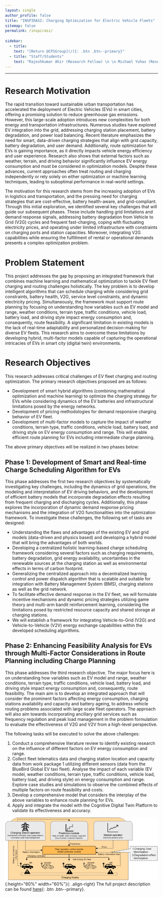 ```yaml
---
layout: single
author_profile: false
title: "INSPIRASI: Charging Optimization for Electric Vehicle Fleets"
sitemap: false
permalink: /inspirasi/

sidebar:
  - title:
    text: "[Return @CPSGroup](/){: .btn .btn--primary}"
  - title: "Staff/Students"
    text: "Rajeshkumar Ahir (Research Fellow) \n \n Michael Yuhas (Research Associate)"
---
```


******

# Research Motivation

The rapid transition toward sustainable urban transportation has accelerated the deployment of Electric Vehicles (EVs) in smart cities, offering a promising solution to reduce greenhouse gas emissions. However, this large-scale adoption introduces new complexities for both energy and transportation infrastructures. Numerous studies have explored EV integration into the grid, addressing charging station placement, battery degradation, and power load balancing. Recent literature emphasizes the need for smart, data-driven charging strategies that align with grid capacity, battery degradation, and user demand. Additionally, route optimization for EVs is gaining importance, as it directly impacts vehicle energy efficiency and user experience. Research also shows that external factors such as weather, terrain, and driving behavior significantly influence EV energy consumption and must be considered in optimization models. Despite these advances, current approaches often treat routing and charging independently or rely solely on either optimization or machine learning techniques, leading to suboptimal performance in real-world settings. 

The motivation for this research stems from the increasing adoption of EVs in logistics and transportation, and the pressing need for charging strategies that are cost-effective, battery health-aware, and grid-compliant. Through this initial exploration, we identified several key challenges that will guide our subsequent phases. These include handling grid limitations and demand response signals, addressing battery degradation from Vehicle to Grid (V2G) cycles and frequent fast-charging, coping with fluctuating electricity prices, and operating under limited infrastructure with constraints on charging ports and station capacities. Moreover, integrating V2G capabilities while ensuring the fulfillment of rental or operational demands presents a complex optimization problem.

# Problem Statement

This project addresses the gap by proposing an integrated framework that combines machine learning and mathematical optimization to tackle EV fleet charging and routing challenges holistically. The key problem is to develop intelligent algorithms that can schedule charging while considering grid constraints, battery health, V2G, service level constraints, and dynamic electricity pricing. Simultaneously, the framework must support route planning by focusing on understanding how variables such as EV model and range, weather conditions, terrain type, traffic conditions, vehicle load, battery load, and driving style impact energy consumption and, consequently, route feasibility. A significant limitation in existing models is the lack of real-time adaptability and personalized decision-making for diverse EV fleets. This research aims to overcome these limitations by developing hybrid, multi-factor models capable of capturing the operational intricacies of EVs in smart city (digital twin) environments.

# Research Objectives

This research addresses critical challenges of EV fleet charging and routing optimization. The primary research objectives proposed are as follows: 

* Development of smart hybrid algorithms (combining mathematical optimization and machine learning) to optimize the charging strategy for EVs while considering dynamics of the EV batteries and infrastructural limitations posed by the energy networks. 
* Development of pricing methodologies for demand responsive charging behavior of EV fleet. 
* Development of multi-factor models to capture the impact of weather conditions, terrain type, traffic conditions, vehicle load, battery load, and driving style on EV energy consumption and range. This will enable efficient route planning for EVs including intermediate charge planning. 

The above primary objectives will be realized in two phases below:  

## Phase 1: Development of Smart and Real-time Charge Scheduling Algorithm for EVs 

This phase addresses the first two research objectives by systematically investigating key challenges, including the dynamics of grid operations, the modeling and interpretation of EV driving behaviors, and the development of efficient battery models that incorporate degradation effects resulting from frequent charging and discharging cycles. Additionally, this phase explores the incorporation of dynamic demand response pricing mechanisms and the integration of V2G functionalities into the optimization framework. To investigate these challenges, the following set of tasks are designed: 

* Understanding the flaws and advantages of the existing EV and grid models (data-driven and physics based) and developing a hybrid model that will bring the advantages of both worlds. 
* Developing a centralized holistic learning-based charge scheduling framework considering several factors such as charging requirements, battery degradation, grid energy availability, uncertainties in the renewable sources at the charging station as well as environmental effects in terms of carbon footprint. 
* Generalizing the centralized approach into a decentralized learning control and power dispatch algorithm that is scalable and suitable for integration with Battery Management System (BMS), charging stations as well as the grid network. 
* To facilitate effective demand response in the EV fleet, we will formulate incentive mechanisms and dynamic pricing strategies utilizing game theory and multi-arm bandit reinforcement learning, considering the limitations posed by restricted resource capacity and shared storage at charging stations. 
* We will establish a framework for integrating Vehicle-to-Grid (V2G) and Vehicle-to-Vehicle (V2V) energy exchange capabilities within the developed scheduling algorithms. 

## Phase 2: Enhancing Feasibility Analysis for EVs through Multi-Factor Considerations in Route Planning including Charge Planning 

This phase addresses the third research objective. The major focus here is on understanding how variables such as EV model and range, weather conditions, terrain type, traffic conditions, vehicle load, battery load, and driving style impact energy consumption and, consequently, route feasibility. The main aim is to develop an integrated approach that will consider the prominent factors affecting energy consumption, charging stations availability and capacity and battery ageing, to address vehicle routing problems associated with large scale fleet operators. The approach will also aim towards incorporating ancillary grid services such as frequency regulation and peak load management in the problem formulation to evaluate the effectiveness of V2G and V2V from a high-level perspective. 

The following tasks will be executed to solve the above challenges: 

1. Conduct a comprehensive literature review to identify existing research on the influence of different factors on EV energy consumption and range. 
2. Collect fleet telematics data and charging station location and capacity data from work package 1 utilizing different sensors (data from the BlueBird Global EV taxi fleet). Analyse the impact of each variable (EV model, weather conditions, terrain type, traffic conditions, vehicle load, battery load, and driving style) on energy consumption and range. Explore case studies and simulations to observe the combined effects of multiple factors on route feasibility and costs. 
3. Develop a comprehensive model that considers the interplay of the above variables to enhance route planning for EVs. 
4. Apply and integrate the model with the Cognitive Digital Twin Platform to validate its effectiveness and accuracy. 

![image-right](/_pages/assets/inspirasi/overview.png){:height="60%" width="60%"}{: .align-right}
The full project description can be found [here](https://kemdiktisaintek.go.id/pengumuman/para-desainer-bersiaplah-kami-mengundang-kalian-untuk-ambil-bagian-untuk-berkarya-bersama-inspirasi-indonesia-ntu-singapore-institute-of-research-for-sustainability-and-innovation/){: .btn .btn--primary}.
